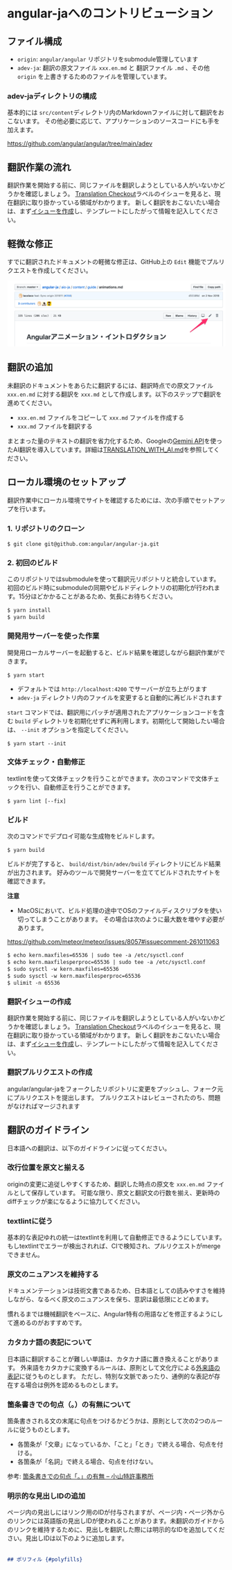 # angular-jaへのコントリビューション

## ファイル構成

- `origin`: `angular/angular` リポジトリをsubmodule管理しています
- `adev-ja`: 翻訳の原文ファイル `xxx.en.md` と 翻訳ファイル `.md` 、その他 `origin` を上書きするためのファイルを管理しています。

### adev-jaディレクトリの構成

基本的には `src/content`ディレクトリ内のMarkdownファイルに対して翻訳をおこないます。
その他必要に応じて、アプリケーションのソースコードにも手を加えます。

https://github.com/angular/angular/tree/main/adev

## 翻訳作業の流れ

翻訳作業を開始する前に、同じファイルを翻訳しようとしている人がいないかどうかを確認しましょう。
[Translation Checkout](https://github.com/angular/angular-ja/labels/type%3A%20Translation%20Checkout)ラベルのイシューを見ると、現在翻訳に取り掛かっている領域がわかります。
新しく翻訳をおこないたい場合は、まず[イシューを作成](https://github.com/angular/angular-ja/issues/new/choose)し、テンプレートにしたがって情報を記入してください。

## 軽微な修正

すでに翻訳されたドキュメントの軽微な修正は、GitHub上の `Edit` 機能でプルリクエストを作成してください。

![edit-on-github](./docs/edit-on-github.png)

## 翻訳の追加

未翻訳のドキュメントをあらたに翻訳するには、翻訳時点での原文ファイル `xxx.en.md` に対する翻訳を `xxx.md` として作成します。以下のステップで翻訳を進めてください。

- `xxx.en.md` ファイルをコピーして `xxx.md` ファイルを作成する
- `xxx.md` ファイルを翻訳する

まとまった量のテキストの翻訳を省力化するため、Googleの[Gemini API](https://ai.google.dev/gemini-api?hl=ja)を使ったAI翻訳を導入しています。詳細は[TRANSLATION_WITH_AI.md](./docs/TRANSLATION_WITH_AI.md)を参照してください。


## ローカル環境のセットアップ

翻訳作業中にローカル環境でサイトを確認するためには、次の手順でセットアップを行います。

### 1. リポジトリのクローン

```
$ git clone git@github.com:angular/angular-ja.git
```

### 2. 初回のビルド

このリポジトリではsubmoduleを使って翻訳元リポジトリと統合しています。初回のビルド時にsubmoduleの同期やビルドディレクトリの初期化が行われます。15分ほどかかることがあるため、気長にお待ちください。

```
$ yarn install
$ yarn build
```

### 開発用サーバーを使った作業

開発用ローカルサーバーを起動すると、ビルド結果を確認しながら翻訳作業ができます。

```
$ yarn start
```

- デフォルトでは `http://localhost:4200` でサーバーが立ち上がります
- `adev-ja` ディレクトリ内のファイルを変更すると自動的に再ビルドされます

`start` コマンドでは、翻訳用にパッチが適用されたアプリケーションコードを含む `build` ディレクトリを初期化せずに再利用します。初期化して開始したい場合は、 `--init` オプションを指定してください。

```
$ yarn start --init
```

### 文体チェック・自動修正

textlintを使って文体チェックを行うことができます。次のコマンドで文体チェックを行い、自動修正を行うことができます。

```
$ yarn lint [--fix]
```


### ビルド

次のコマンドでデプロイ可能な生成物をビルドします。

```
$ yarn build
```

ビルドが完了すると、 `build/dist/bin/adev/build` ディレクトリにビルド結果が出力されます。
好みのツールで開発サーバーを立ててビルドされたサイトを確認できます。

**注意**

- MacOSにおいて、ビルド処理の途中でOSのファイルディスクリプタを使い切ってしまうことがあります。
  その場合は次のように最大数を増やす必要があります。

https://github.com/meteor/meteor/issues/8057#issuecomment-261011063

```
$ echo kern.maxfiles=65536 | sudo tee -a /etc/sysctl.conf
$ echo kern.maxfilesperproc=65536 | sudo tee -a /etc/sysctl.conf
$ sudo sysctl -w kern.maxfiles=65536
$ sudo sysctl -w kern.maxfilesperproc=65536
$ ulimit -n 65536
```

### 翻訳イシューの作成

翻訳作業を開始する前に、同じファイルを翻訳しようとしている人がいないかどうかを確認しましょう。
[Translation Checkout](https://github.com/angular/angular-ja/labels/type%3A%20Translation%20Checkout)ラベルのイシューを見ると、現在翻訳に取り掛かっている領域がわかります。
新しく翻訳をおこないたい場合は、まず[イシューを作成](https://github.com/angular/angular-ja/issues/new/choose)し、テンプレートにしたがって情報を記入してください。

### 翻訳プルリクエストの作成

angular/angular-jaをフォークしたリポジトリに変更をプッシュし、フォーク元にプルリクエストを提出します。
プルリクエストはレビューされたのち、問題がなければマージされます

## 翻訳のガイドライン

日本語への翻訳は、以下のガイドラインに従ってください。

### 改行位置を原文と揃える

originの変更に追従しやすくするため、翻訳した時点の原文を `xxx.en.md` ファイルとして保存しています。
可能な限り、原文と翻訳文の行数を揃え、更新時のdiffチェックが楽になるように協力してください。

### textlintに従う

基本的な表記ゆれの統一はtextlintを利用して自動修正できるようにしています。
もしtextlintでエラーが検出されれば、CIで検知され、プルリクエストがmergeできません。

### 原文のニュアンスを維持する

ドキュメンテーションは技術文書であるため、日本語としての読みやすさを維持しながら、なるべく原文のニュアンスを保ち、意訳は最低限にとどめます。

慣れるまでは機械翻訳をベースに、Angular特有の用語などを修正するようにして進めるのがおすすめです。

### カタカナ語の表記について

日本語に翻訳することが難しい単語は、カタカナ語に置き換えることがあります。
外来語をカタカナに変換するルールは、原則として文化庁による[外来語の表記][]に従うものとします。
ただし、特別な文脈であったり、通例的な表記が存在する場合は例外を認めるものとします。

[外来語の表記]: https://www.bunka.go.jp/kokugo_nihongo/sisaku/joho/joho/kijun/naikaku/gairai/

### 箇条書きでの句点（。）の有無について

箇条書きされる文の末尾に句点をつけるかどうかは、原則として次の2つのルールに従うものとします。

- 各箇条が「文章」になっているか、「こと」「とき」で終える場合、句点を付ける。
- 各箇条が「名詞」で終える場合、句点を付けない。

参考: [箇条書きでの句点「。」の有無 – 小山特許事務所](https://www.koyamapat.jp/2019/06/11/itemize/)

### 明示的な見出しIDの追加

ページ内の見出しにはリンク用のIDが付与されますが、ページ内・ページ外からのリンクには英語版の見出しIDが使われることがあります。未翻訳のガイドからのリンクを維持するために、見出しを翻訳した際には明示的なIDを追加してください。見出しIDは以下のように追加します。

```md

## ポリフィル {#polyfills}

```
